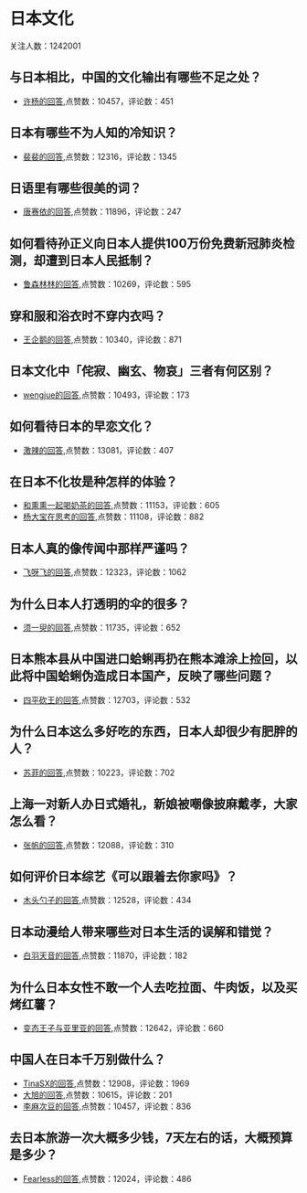 #  日本文化 
关注人数：1242001
## 与日本相比，中国的文化输出有哪些不足之处？
- [许杨的回答](https://www.zhihu.com/question/26469593/answer/507246830),点赞数：10457，评论数：451
## 日本有哪些不为人知的冷知识？
- [裴裴的回答](https://www.zhihu.com/question/331059483/answer/735367522),点赞数：12316，评论数：1345
## 日语里有哪些很美的词？
- [唐赛依的回答](https://www.zhihu.com/question/23780584/answer/689021687),点赞数：11896，评论数：247
## 如何看待孙正义向日本人提供100万份免费新冠肺炎检测，却遭到日本人民抵制？
- [鲁森林林的回答](https://www.zhihu.com/question/378634164/answer/1072885347),点赞数：10269，评论数：595
## 穿和服和浴衣时不穿内衣吗？
- [王企鹅的回答](https://www.zhihu.com/question/68628049/answer/272320948),点赞数：10340，评论数：871
## 日本文化中「侘寂、幽玄、物哀」三者有何区别？
- [wengjue的回答](https://www.zhihu.com/question/24982618/answer/120953016),点赞数：10493，评论数：173
## 如何看待日本的早恋文化？
- [激辣的回答](https://www.zhihu.com/question/334799996/answer/752315431),点赞数：13081，评论数：407
## 在日本不化妆是种怎样的体验？
- [和熏熏一起喝奶茶的回答](https://www.zhihu.com/question/65594913/answer/244190520),点赞数：11153，评论数：605
- [杨大宝在思考的回答](https://www.zhihu.com/question/65594913/answer/241512796),点赞数：11108，评论数：882
## 日本人真的像传闻中那样严谨吗？
- [飞呀飞的回答](https://www.zhihu.com/question/20347612/answer/15345037),点赞数：12323，评论数：1062
## 为什么日本人打透明的伞的很多？
- [须一臾的回答](https://www.zhihu.com/question/21188136/answer/1185041960),点赞数：11735，评论数：652
## 日本熊本县从中国进口蛤蜊再扔在熊本滩涂上捡回，以此将中国蛤蜊伪造成日本国产，反映了哪些问题？
- [四平砍王的回答](https://www.zhihu.com/question/514421351/answer/-1962344677),点赞数：12703，评论数：532
## 为什么日本这么多好吃的东西，日本人却很少有肥胖的人？
- [苏菲的回答](https://www.zhihu.com/question/309264193/answer/610392342),点赞数：10223，评论数：702
## 上海一对新人办日式婚礼，新娘被嘲像披麻戴孝，大家怎么看？
- [张帆的回答](https://www.zhihu.com/question/464000760/answer/1931539771),点赞数：12088，评论数：310
## 如何评价日本综艺《可以跟着去你家吗》？
- [木头勺子的回答](https://www.zhihu.com/question/268006765/answer/1610832001),点赞数：12528，评论数：434
## 日本动漫给人带来哪些对日本生活的误解和错觉？
- [白羽天音的回答](https://www.zhihu.com/question/26739694/answer/907274399),点赞数：11870，评论数：182
## 为什么日本女性不敢一个人去吃拉面、牛肉饭，以及买烤红薯？
- [变态王子与亚里亚的回答](https://www.zhihu.com/question/264941789/answer/855477459),点赞数：12642，评论数：660
## 中国人在日本千万别做什么？
- [TinaSX的回答](https://www.zhihu.com/question/265688270/answer/635287293),点赞数：12908，评论数：1969
- [大旭的回答](https://www.zhihu.com/question/265688270/answer/298394040),点赞数：10615，评论数：201
- [李麻次豆的回答](https://www.zhihu.com/question/265688270/answer/299400943),点赞数：10457，评论数：836
## 去日本旅游一次大概多少钱，7天左右的话，大概预算是多少？
- [Fearless的回答](https://www.zhihu.com/question/309519308/answer/660829137),点赞数：12024，评论数：486
